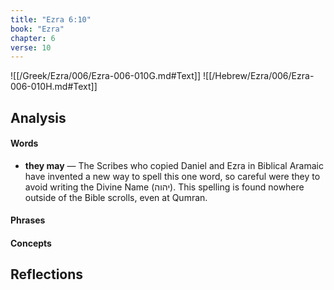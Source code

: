 ```yaml
---
title: "Ezra 6:10"
book: "Ezra"
chapter: 6
verse: 10
---
```

![[/Greek/Ezra/006/Ezra-006-010G.md#Text]]
![[/Hebrew/Ezra/006/Ezra-006-010H.md#Text]]

## Analysis

#### Words
- **they may** — The Scribes who copied Daniel and Ezra in Biblical Aramaic have invented a new way to spell this one word, so careful were they to avoid writing the Divine Name (יהוה).  This spelling is found nowhere outside of the Bible scrolls, even at Qumran.

#### Phrases

#### Concepts

## Reflections
